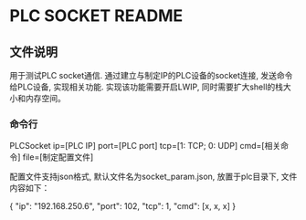 # PLC SOCKET README

## 文件说明

用于测试PLC socket通信. 通过建立与制定IP的PLC设备的socket连接, 发送命令给PLC设备, 实现相关功能. 实现该功能需要开启LWIP, 同时需要扩大shell的栈大小和内存空间。

### 命令行

PLCSocket ip=[PLC IP] port=[PLC port] tcp=[1: TCP; 0: UDP] cmd=[相关命令] file=[制定配置文件]

配置文件支持json格式, 默认文件名为socket_param.json, 放置于plc目录下, 文件内容如下：

{
   "ip": "192.168.250.6", 
   "port": 102,
   "tcp": 1,
   "cmd": [x, x, x]
}